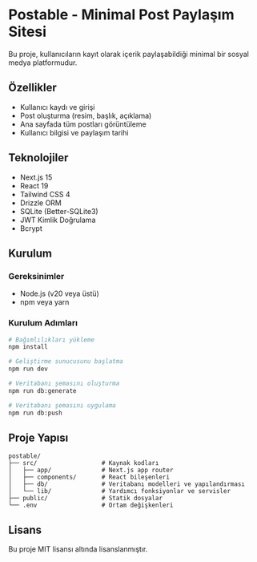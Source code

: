 # Postable - Minimal Post Paylaşım Sitesi

Bu proje, kullanıcıların kayıt olarak içerik paylaşabildiği minimal bir sosyal medya platformudur.

## Özellikler

- Kullanıcı kaydı ve girişi
- Post oluşturma (resim, başlık, açıklama)
- Ana sayfada tüm postları görüntüleme
- Kullanıcı bilgisi ve paylaşım tarihi

## Teknolojiler

- Next.js 15
- React 19
- Tailwind CSS 4
- Drizzle ORM
- SQLite (Better-SQLite3)
- JWT Kimlik Doğrulama
- Bcrypt

## Kurulum

### Gereksinimler
- Node.js (v20 veya üstü)
- npm veya yarn

### Kurulum Adımları

```bash
# Bağımlılıkları yükleme
npm install

# Geliştirme sunucusunu başlatma
npm run dev

# Veritabanı şemasını oluşturma
npm run db:generate

# Veritabanı şemasını uygulama
npm run db:push
```

## Proje Yapısı

```
postable/
├── src/                  # Kaynak kodları
│   ├── app/              # Next.js app router
│   ├── components/       # React bileşenleri
│   ├── db/               # Veritabanı modelleri ve yapılandırması
│   └── lib/              # Yardımcı fonksiyonlar ve servisler
├── public/               # Statik dosyalar
└── .env                  # Ortam değişkenleri
```

## Lisans

Bu proje MIT lisansı altında lisanslanmıştır.